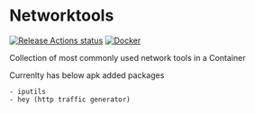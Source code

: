 # Networktools

[![Release Actions status](https://github.com/nishantapatil3/networktools/workflows/Release/badge.svg)](https://github.com/nishantapatil3/networktools/actions/workflows/release.yml)
[![Docker](https://badgen.net/badge/icon/docker?icon=docker&label)](https://hub.docker.com/r/nishantapatil3/networktools)

Collection of most commonly used network tools in a Container

Currenlty has below apk added packages
```
- iputils
- hey (http traffic generator)
```